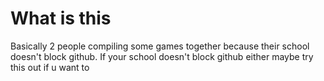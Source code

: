 # What is this
Basically 2 people compiling some games together because their school doesn't block github. If your school doesn't block github either maybe try this out if u want to
